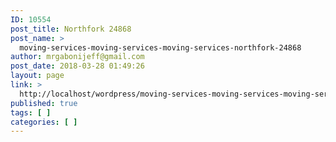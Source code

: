 ```yaml
---
ID: 10554
post_title: Northfork 24868
post_name: >
  moving-services-moving-services-moving-services-northfork-24868
author: mrgabonijeff@gmail.com
post_date: 2018-03-28 01:49:26
layout: page
link: >
  http://localhost/wordpress/moving-services-moving-services-moving-services-northfork-24868/
published: true
tags: [ ]
categories: [ ]
---
```

